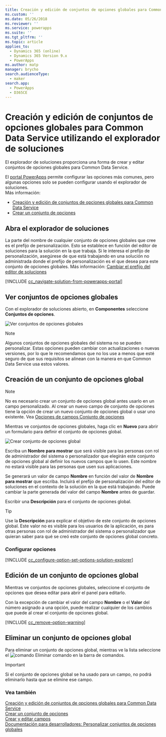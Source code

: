 ```yaml
---
title: Creación y edición de conjuntos de opciones globales para Common Data Service utilizando el explorador de soluciones | MicrosoftDocs
ms.custom: ''
ms.date: 05/26/2018
ms.reviewer: ''
ms.service: powerapps
ms.suite: ''
ms.tgt_pltfrm: ''
ms.topic: article
applies_to:
  - Dynamics 365 (online)
  - Dynamics 365 Version 9.x
  - PowerApps
ms.author: matp
manager: brycho
search.audienceType:
  - maker
search.app:
  - PowerApps
  - D365CE
---
```

# <a name="create-and-edit-global-option-sets-for-common-data-service-using-solution-explorer"></a>Creación y edición de conjuntos de opciones globales para Common Data Service utilizando el explorador de soluciones

El explorador de soluciones proporciona una forma de crear y editar conjuntos de opciones globales para Common Data Service.

El [portal PowerApps](https://web.powerapps.com/?utm_source=padocs&utm_medium=linkinadoc&utm_campaign=referralsfromdoc) permite configurar las opciones más comunes, pero algunas opciones solo se pueden configurar usando el explorador de soluciones. <br />Más información: 
- [Creación y edición de conjuntos de opciones globales para Common Data Service](create-edit-global-option-sets.md)
- [Crear un conjunto de opciones](custom-picklists.md)

## <a name="open-solution-explorer"></a>Abra el explorador de soluciones

La parte del nombre de cualquier conjunto de opciones globales que cree es el prefijo de personalización. Esto se establece en función del editor de soluciones para la solución en la que trabaja. Si le interesa el prefijo de personalización, asegúrese de que está trabajando en una solución no administrada donde el prefijo de personalización es el que desea para este conjunto de opciones globales. Más información: [Cambiar el prefijo del editor de soluciones](change-solution-publisher-prefix.md) 

[!INCLUDE [cc_navigate-solution-from-powerapps-portal](../../includes/cc_navigate-solution-from-powerapps-portal.md)]

## <a name="view-global-option-sets"></a>Ver conjuntos de opciones globales

Con el explorador de soluciones abierto, en **Componentes** seleccione **Conjuntos de opciones**.

![Ver conjuntos de opciones globales](media/view-global-option-sets-solution-explorer.png)

> [!NOTE]
> Algunos conjuntos de opciones globales del sistema no se pueden personalizar. Estas opciones pueden cambiar con actualizaciones o nuevas versiones, por lo que le recomendamos que no los use a menos que esté seguro de que sus requisitos se alinean con la manera en que Common Data Service usa estos valores.

## <a name="create-a-global-option-set"></a>Creación de un conjunto de opciones global

> [!NOTE]
> No es necesario crear un conjunto de opciones global antes usarlo en un campo personalizado. Al crear un nuevo campo de conjunto de opciones tiene la opción de crear un nuevo conjunto de opciones global o usar uno existente. Vea [Opciones de campos Conjunto de opciones](create-edit-field-solution-explorer.md#option-set-field-options)

Mientras ve conjuntos de opciones globales, haga clic en **Nuevo** para abrir un formulario para definir el conjunto de opciones global.

![Crear conjunto de opciones global](media/create-global-option-set-solution-explorer.png)

Escriba un **Nombre para mostrar** que será visible para las personas con rol de administrador del sistema o personalizador que elegirán este conjunto de opciones global al definir los nuevos campos que lo usen. Este nombre no estará visible para las personas que usen sus aplicaciones.

Se generará un valor de campo **Nombre** en función del valor de **Nombre para mostrar** que escriba. Incluirá el prefijo de personalización del editor de soluciones en el contexto de la solución en la que está trabajando. Puede cambiar la parte generada del valor del campo **Nombre** antes de guardar.

Escribir una **Descripción** para el conjunto de opciones global. 

> [!TIP]
> Use la **Descripción** para explicar el objetivo de este conjunto de opciones global. Este valor no es visible para los usuarios de la aplicación, es para otras personas con rol de administrador del sistema o personalizador que quieran saber para qué se creó este conjunto de opciones global concreto.

### <a name="configure-options"></a>Configurar opciones

[!INCLUDE [cc_configure-option-set-options-solution-explorer](../../includes/cc_configure-option-set-options-solution-explorer.md)]

## <a name="edit-a-global-option-set"></a>Edición de un conjunto de opciones global

Mientras ve conjuntos de opciones globales, seleccione el conjunto de opciones que desea editar para abrir el panel para editarlo.

Con la excepción de cambiar el valor del campo **Nombre** o el **Valor** del número asignado a una opción, puede realizar cualquier de los cambios que puede al crear el conjunto de opciones global.

[!INCLUDE [cc_remove-option-warning](../../includes/cc_remove-option-warning.md)]

## <a name="delete-a-global-option-set"></a>Eliminar un conjunto de opciones global

Para eliminar un conjunto de opciones global, mientras ve la lista seleccione el ![comando Eliminar](media/delete.gif) comando en la barra de comandos.

> [!IMPORTANT]
> Si el conjunto de opciones global se ha usado para un campo, no podrá eliminarlo hasta que se elimine ese campo.
  
### <a name="see-also"></a>Vea también
 
[Creación y edición de conjuntos de opciones globales para Common Data Service](create-edit-global-option-sets.md)<br />
[Crear un conjunto de opciones](custom-picklists.md)<br />
[Crear y editar campos](create-edit-fields.md)<br />
[Documentación para desarrolladores: Personalizar conjuntos de opciones globales](/dynamics365/customer-engagement/developer/org-service/customize-global-option-sets)

